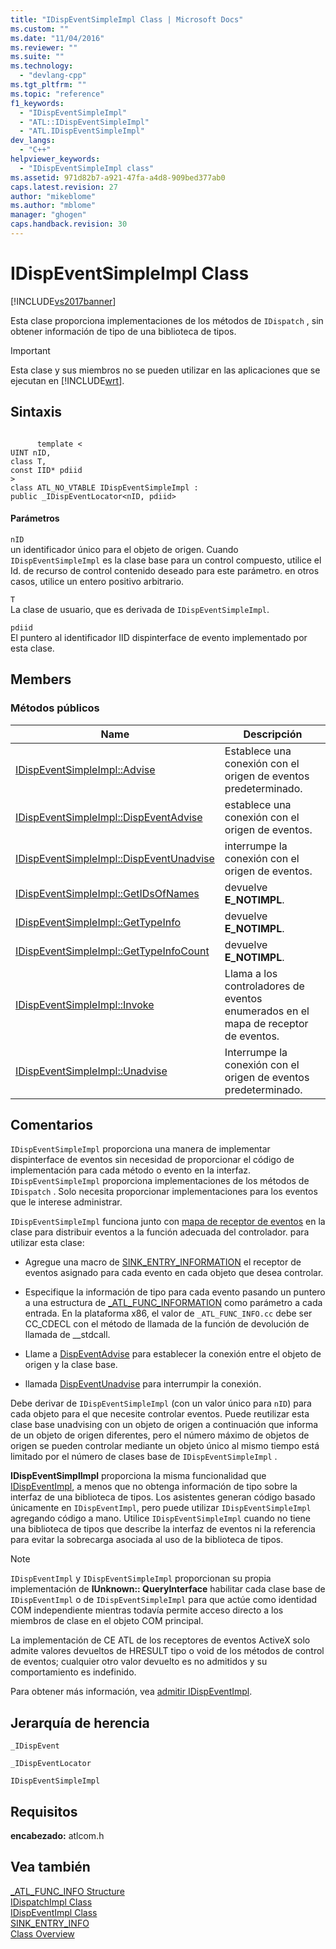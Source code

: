 ```yaml
---
title: "IDispEventSimpleImpl Class | Microsoft Docs"
ms.custom: ""
ms.date: "11/04/2016"
ms.reviewer: ""
ms.suite: ""
ms.technology: 
  - "devlang-cpp"
ms.tgt_pltfrm: ""
ms.topic: "reference"
f1_keywords: 
  - "IDispEventSimpleImpl"
  - "ATL::IDispEventSimpleImpl"
  - "ATL.IDispEventSimpleImpl"
dev_langs: 
  - "C++"
helpviewer_keywords: 
  - "IDispEventSimpleImpl class"
ms.assetid: 971d82b7-a921-47fa-a4d8-909bed377ab0
caps.latest.revision: 27
author: "mikeblome"
ms.author: "mblome"
manager: "ghogen"
caps.handback.revision: 30
---
```

# IDispEventSimpleImpl Class
[!INCLUDE[vs2017banner](../../assembler/inline/includes/vs2017banner.md)]

Esta clase proporciona implementaciones de los métodos de `IDispatch` , sin obtener información de tipo de una biblioteca de tipos.  
  
> [!IMPORTANT]
>  Esta clase y sus miembros no se pueden utilizar en las aplicaciones que se ejecutan en [!INCLUDE[wrt](../../atl/reference/includes/wrt_md.md)].  
  
## Sintaxis  
  
```  
  
      template <  
UINT nID,  
class T,  
const IID* pdiid  
>  
class ATL_NO_VTABLE IDispEventSimpleImpl :  
public _IDispEventLocator<nID, pdiid>  
```  
  
#### Parámetros  
 `nID`  
 un identificador único para el objeto de origen.  Cuando `IDispEventSimpleImpl` es la clase base para un control compuesto, utilice el Id. de recurso de control contenido deseado para este parámetro.  en otros casos, utilice un entero positivo arbitrario.  
  
 `T`  
 La clase de usuario, que es derivada de `IDispEventSimpleImpl`.  
  
 `pdiid`  
 El puntero al identificador IID dispinterface de evento implementado por esta clase.  
  
## Members  
  
### Métodos públicos  
  
|Name|Descripción|  
|----------|-----------------|  
|[IDispEventSimpleImpl::Advise](../Topic/IDispEventSimpleImpl::Advise.md)|Establece una conexión con el origen de eventos predeterminado.|  
|[IDispEventSimpleImpl::DispEventAdvise](../Topic/IDispEventSimpleImpl::DispEventAdvise.md)|establece una conexión con el origen de eventos.|  
|[IDispEventSimpleImpl::DispEventUnadvise](../Topic/IDispEventSimpleImpl::DispEventUnadvise.md)|interrumpe la conexión con el origen de eventos.|  
|[IDispEventSimpleImpl::GetIDsOfNames](../Topic/IDispEventSimpleImpl::GetIDsOfNames.md)|devuelve **E\_NOTIMPL**.|  
|[IDispEventSimpleImpl::GetTypeInfo](../Topic/IDispEventSimpleImpl::GetTypeInfo.md)|devuelve **E\_NOTIMPL**.|  
|[IDispEventSimpleImpl::GetTypeInfoCount](../Topic/IDispEventSimpleImpl::GetTypeInfoCount.md)|devuelve **E\_NOTIMPL**.|  
|[IDispEventSimpleImpl::Invoke](../Topic/IDispEventSimpleImpl::Invoke.md)|Llama a los controladores de eventos enumerados en el mapa de receptor de eventos.|  
|[IDispEventSimpleImpl::Unadvise](../Topic/IDispEventSimpleImpl::Unadvise.md)|Interrumpe la conexión con el origen de eventos predeterminado.|  
  
## Comentarios  
 `IDispEventSimpleImpl` proporciona una manera de implementar dispinterface de eventos sin necesidad de proporcionar el código de implementación para cada método o evento en la interfaz.  `IDispEventSimpleImpl` proporciona implementaciones de los métodos de `IDispatch` .  Solo necesita proporcionar implementaciones para los eventos que le interese administrar.  
  
 `IDispEventSimpleImpl` funciona junto con [mapa de receptor de eventos](../Topic/BEGIN_SINK_MAP.md) en la clase para distribuir eventos a la función adecuada del controlador.  para utilizar esta clase:  
  
-   Agregue una macro de [SINK\_ENTRY\_INFORMATION](../Topic/SINK_ENTRY_INFO.md) el receptor de eventos asignado para cada evento en cada objeto que desea controlar.  
  
-   Especifique la información de tipo para cada evento pasando un puntero a una estructura de [\_ATL\_FUNC\_INFORMATION](../../atl/reference/atl-func-info-structure.md) como parámetro a cada entrada.  En la plataforma x86, el valor de `_ATL_FUNC_INFO.cc` debe ser CC\_CDECL con el método de llamada de la función de devolución de llamada de \_\_stdcall.  
  
-   Llame a [DispEventAdvise](../Topic/IDispEventSimpleImpl::DispEventAdvise.md) para establecer la conexión entre el objeto de origen y la clase base.  
  
-   llamada [DispEventUnadvise](../Topic/IDispEventSimpleImpl::DispEventUnadvise.md) para interrumpir la conexión.  
  
 Debe derivar de `IDispEventSimpleImpl` \(con un valor único para `nID`\) para cada objeto para el que necesite controlar eventos.  Puede reutilizar esta clase base unadvising con un objeto de origen a continuación que informa de un objeto de origen diferentes, pero el número máximo de objetos de origen se pueden controlar mediante un objeto único al mismo tiempo está limitado por el número de clases base de `IDispEventSimpleImpl` .  
  
 **IDispEventSimplImpl** proporciona la misma funcionalidad que [IDispEventImpl](../../atl/reference/idispeventimpl-class.md), a menos que no obtenga información de tipo sobre la interfaz de una biblioteca de tipos.  Los asistentes generan código basado únicamente en `IDispEventImpl`, pero puede utilizar `IDispEventSimpleImpl` agregando código a mano.  Utilice `IDispEventSimpleImpl` cuando no tiene una biblioteca de tipos que describe la interfaz de eventos ni la referencia para evitar la sobrecarga asociada al uso de la biblioteca de tipos.  
  
> [!NOTE]
>  `IDispEventImpl` y `IDispEventSimpleImpl` proporcionan su propia implementación de **IUnknown:: QueryInterface** habilitar cada clase base de `IDispEventImpl` o de `IDispEventSimpleImpl` para que actúe como identidad COM independiente mientras todavía permite acceso directo a los miembros de clase en el objeto COM principal.  
  
 La implementación de CE ATL de los receptores de eventos ActiveX solo admite valores devueltos de HRESULT tipo o void de los métodos de control de eventos; cualquier otro valor devuelto es no admitidos y su comportamiento es indefinido.  
  
 Para obtener más información, vea [admitir IDispEventImpl](../../atl/supporting-idispeventimpl.md).  
  
## Jerarquía de herencia  
 `_IDispEvent`  
  
 `_IDispEventLocator`  
  
 `IDispEventSimpleImpl`  
  
## Requisitos  
 **encabezado:** atlcom.h  
  
## Vea también  
 [\_ATL\_FUNC\_INFO Structure](../../atl/reference/atl-func-info-structure.md)   
 [IDispatchImpl Class](../../atl/reference/idispatchimpl-class.md)   
 [IDispEventImpl Class](../../atl/reference/idispeventimpl-class.md)   
 [SINK\_ENTRY\_INFO](../Topic/SINK_ENTRY_INFO.md)   
 [Class Overview](../../atl/atl-class-overview.md)